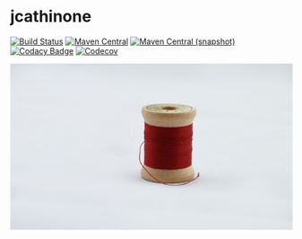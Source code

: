 jcathinone
============

[![Build Status](https://img.shields.io/travis/io7m/jcathinone.svg?style=flat-square)](https://travis-ci.org/io7m/jcathinone)
[![Maven Central](https://img.shields.io/maven-central/v/com.io7m.jcathinone/com.io7m.jcathinone.svg?style=flat-square)](http://search.maven.org/#search%7Cga%7C1%7Cg%3A%22com.io7m.jcathinone%22)
[![Maven Central (snapshot)](https://img.shields.io/nexus/s/https/oss.sonatype.org/com.io7m.jcathinone/com.io7m.jcathinone.svg?style=flat-square)](https://oss.sonatype.org/content/repositories/snapshots/com/io7m/jcathinone/)
[![Codacy Badge](https://img.shields.io/codacy/grade/0a9fddf9716c4aa69b2509e73c271411.svg?style=flat-square)](https://www.codacy.com/app/github_79/jcathinone?utm_source=github.com&amp;utm_medium=referral&amp;utm_content=io7m/jcathinone&amp;utm_campaign=Badge_Grade)
[![Codecov](https://img.shields.io/codecov/c/github/io7m/jcathinone.svg?style=flat-square)](https://codecov.io/gh/io7m/jcathinone)

![jcathinone](./src/site/resources/jcathinone.jpg?raw=true)
